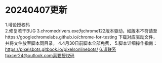 # 20240407更新
1.增设授权码<br>
2.修复若干BUG
3.chromedrivers.exe为chrome122版本驱动，如版本不符请至https://googlechromelabs.github.io/chrome-for-testing 下载对应驱动文件，并将文件放至脚本同目录。
4.4月30日前脚本全部免费，
5.脚本详细操作指南：https://pixelsbots.gitbook.io/pixelsonlinebots/
6.请联系tpxcer24@outlook.com索要授权码
